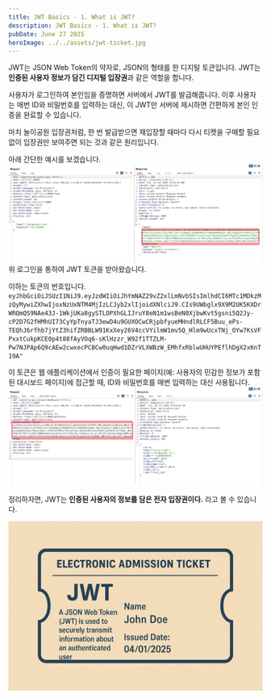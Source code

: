 ```yaml
---
title: JWT Basics - 1. What is JWT?
description: JWT Basics - 1. What is JWT?
pubDate: June 27 2025
heroImage: ../../assets/jwt-ticket.jpg
---
```

JWT는 JSON Web Token의 약자로, JSON의 형태를 한 디지털 토큰입니다. JWT는 **인증된 사용자 정보가 담긴 디지털 입장권**과 같은 역할을 합니다.

사용자가 로그인하여 본인임을 증명하면 서버에서 JWT를 발급해줍니다. 이후 사용자는 매번 ID와 비밀번호를 입력하는 대신, 이 JWT만 서버에 제시하면 간편하게 본인 인증을 완료할 수 있습니다.

마치 놀이공원 입장권처럼, 한 번 발급받으면 재입장할 때마다 다시 티켓을 구매할 필요 없이 입장권만 보여주면 되는 것과 같은 원리입니다.

아래 간단한 예시를 보겠습니다. 
![login jwt](../../assets/login-jwt.jpg)
위 로그인을 통하여 JWT 토큰을 받아왔습니다.

이하는 토큰의 번호입니다.
`eyJhbGciOiJSUzI1NiJ9.eyJzdWIiOiJhYmNAZ29vZ2xlLmNvbSIsImlhdCI6MTc1MDkzMzQyMywiZXhwIjoxNzUxNTM4MjIzLCJyb2xlIjoidXNlciJ9.CIs9UWbglx9X9M2UK5KXDrWRQmQS9NAe43J-1WkjUKa8gySTLOPXhGLIJruY8eN1m1wsBeN0XjbwKvt5gsni5Q2Jy-cP2D7G2fHMhUI73CyYpTnyaTJ3ewD4u9GUXOCwCRjpbfyueMHndlRLCF5Buu_ePs-TEQhJ6rfhb7jYtZ3hifZRBBLW91KxXey26V4ccVYilmW1mv5Q_Hlm9wUcxTNj_OYw7KsVFPxxtCukpKCE0p4t88fAyVOq6-sKlHzzr_W92f1TTZLM-Pw7NJPAp6Q9cAEw2cwxecPCBCw0uqHwd1DZrVLXWBzW_EMhfxRblwUHUYPEflhDgX2xKnT19A"`

이 토큰은 웹 애플리케이션에서 인증이 필요한 페이지(예: 사용자의 민감한 정보가 포함된 대시보드 페이지)에 접근할 때, ID와 비밀번호를 매번 입력하는 대신 사용됩니다.
![use jwt](../../assets/use-jwt.jpg)

정리하자면, 
JWT는 **인증된 사용자의 정보를 담은 전자 입장권이다.** 라고 볼 수 있습니다.

![jwt ticket](../../assets/jwt-ticket.jpg)
